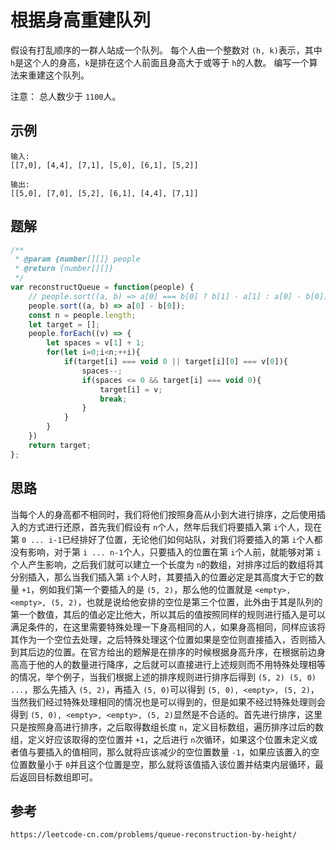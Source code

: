 # 根据身高重建队列

假设有打乱顺序的一群人站成一个队列。 每个人由一个整数对 `(h, k)`表示，其中 `h`是这个人的身高，`k`是排在这个人前面且身高大于或等于 `h`的人数。 编写一个算法来重建这个队列。

注意：
总人数少于 `1100`人。

## 示例

```
输入:
[[7,0], [4,4], [7,1], [5,0], [6,1], [5,2]]

输出:
[[5,0], [7,0], [5,2], [6,1], [4,4], [7,1]]
```

## 题解

```javascript
/**
 * @param {number[][]} people
 * @return {number[][]}
 */
var reconstructQueue = function(people) {
    // people.sort((a, b) => a[0] === b[0] ? b[1] - a[1] : a[0] - b[0]);
    people.sort((a, b) => a[0] - b[0]);
    const n = people.length;
    let target = [];
    people.forEach((v) => {
        let spaces = v[1] + 1;
        for(let i=0;i<n;++i){
            if(target[i] === void 0 || target[i][0] === v[0]){
                spaces--;
                if(spaces <= 0 && target[i] === void 0){
                    target[i] = v;
                    break;
                }
            }
        }
    })
    return target;
};
```

## 思路

当每个人的身高都不相同时，我们将他们按照身高从小到大进行排序，之后使用插入的方式进行还原，首先我们假设有 `n`个人，然年后我们将要插入第 `i`个人，现在第 `0 ... i-1`已经排好了位置，无论他们如何站队，对我们将要插入的第 `i`个人都没有影响，对于第 `i ... n-1`个人，只要插入的位置在第 `i`个人前，就能够对第 `i`个人产生影响，之后我们就可以建立一个长度为 `n`的数组，对排序过后的数组将其分别插入，那么当我们插入第 `i`个人时，其要插入的位置必定是其高度大于它的数量 `+1`，例如我们第一个要插入的是 `(5, 2)`，那么他的位置就是 `<empty>, <empty>, (5, 2)`，也就是说给他安排的空位是第三个位置，此外由于其是队列的第一个数值，其后的值必定比他大，所以其后的值按照同样的规则进行插入是可以满足条件的，在这里需要特殊处理一下身高相同的人，如果身高相同，同样应该将其作为一个空位去处理，之后特殊处理这个位置如果是空位则直接插入，否则插入到其后边的位置。在官方给出的题解是在排序的时候根据身高升序，在根据前边身高高于他的人的数量进行降序，之后就可以直接进行上述规则而不用特殊处理相等的情况，举个例子，当我们根据上述的排序规则进行排序后得到 `(5, 2) (5, 0) ...`，那么先插入 `(5, 2)`，再插入 `(5, 0)`可以得到 `(5, 0), <empty>, (5, 2)`，当然我们经过特殊处理相同的情况也是可以得到的，但是如果不经过特殊处理则会得到 `(5, 0), <empty>, <empty>, (5, 2)`显然是不合适的。首先进行排序，这里只是按照身高进行排序，之后取得数组长度 `n`，定义目标数组，遍历排序过后的数组，定义好应该取得的空位置并 `+1`，之后进行 `n`次循环，如果这个位置未定义或者值与要插入的值相同，那么就将应该减少的空位置数量 `-1`，如果应该置入的空位置数量小于 `0`并且这个位置是空，那么就将该值插入该位置并结束内层循环，最后返回目标数组即可。



## 参考

```
https://leetcode-cn.com/problems/queue-reconstruction-by-height/
```
